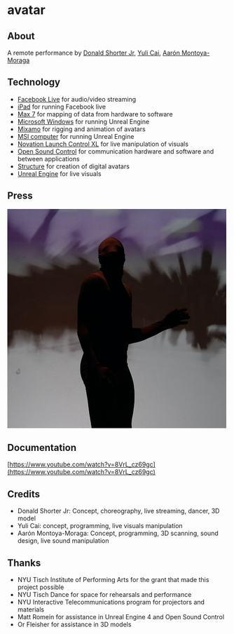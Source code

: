 # avatar

## About

A remote performance by [Donald Shorter Jr](https://www.instagram.com/donxmen/), [Yuli Cai](http://www.caiyuli.com/), [Aarón Montoya-Moraga](http://montoyamoraga.io/)

## Technology

* [Facebook Live](https://live.fb.com/) for audio/video streaming
* [iPad](https://en.wikipedia.org/wiki/IPad) for running Facebook live
* [Max 7](https://cycling74.com/) for mapping of data from hardware to software
* [Microsoft Windows](https://en.wikipedia.org/wiki/Microsoft_Windows) for running Unreal Engine
* [Mixamo](https://www.mixamo.com/) for rigging and animation of avatars
* [MSI computer](https://us.msi.com/) for running Unreal Engine
* [Novation Launch Control XL](https://global.novationmusic.com/launch/launch-control-xl) for live manipulation of visuals
* [Open Sound Control](https://en.wikipedia.org/wiki/Open_Sound_Control) for communication hardware and software and between applications
* [Structure](https://structure.io/) for creation of digital avatars
* [Unreal Engine](https://www.unrealengine.com/en-US/blog) for live visuals

## Press

[![avatar](https://github.com/montoyamoraga/avatar/raw/master/documentation/avatar.jpg)](https://tisch.nyu.edu/itp/events/summer-2017/avatar)

## Documentation

[https://www.youtube.com/watch?v=8VrL_cz69gc](https://www.youtube.com/watch?v=8VrL_cz69gc)

## Credits

* Donald Shorter Jr: Concept, choreography, live streaming, dancer, 3D model
* Yuli Cai: concept, programming, live visuals manipulation
* Aarón Montoya-Moraga: Concept, programming, 3D scanning, sound design, live sound manipulation

## Thanks

* NYU Tisch Institute of Performing Arts for the grant that made this project possible
* NYU Tisch Dance for space for rehearsals and performance
* NYU Interactive Telecommunications program for projectors and materials
* Matt Romein for assistance in Unreal Engine 4 and Open Sound Control
* Or Fleisher for assistance in 3D models
